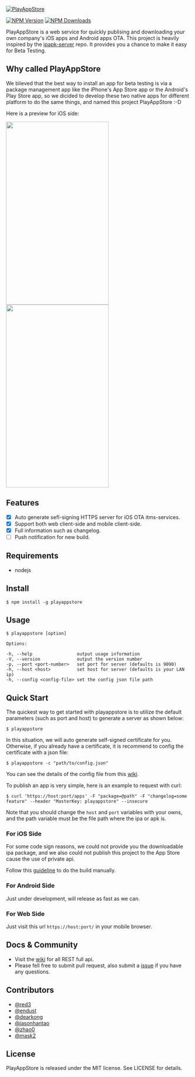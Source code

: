 [![PlayAppStore](https://raw.githubusercontent.com/playappstore/PlayAppStore/develop/assets/logo.JPG)]()

  [![NPM Version][npm-image]][npm-url]
  [![NPM Downloads][downloads-image]][downloads-url]


PlayAppStore is a web service for quickly publising and downloading your own company's iOS apps and Android apps OTA. This project is heavily inspired by the [ipapk-server](https://github.com/zhao0/ipapk-server) repo. It provides you a chance to make it easy for  Beta Testing.

## Why called PlayAppStore

We blieved that the best way to install an app for beta testing is via a package management app like the iPhone's App Store app or the Android's Play Store app, so we dicided to develop these two native apps for different platform to do the same things, and named this project PlayAppStore :-D  

Here is a preview for iOS side:

<p align="left">

<img src="https://raw.githubusercontent.com/playappstore/playappstore/develop/assets/ios_screenshot_01.png" width="280" height="498"/>

<img src="https://raw.githubusercontent.com/playappstore/playappstore/develop/assets/ios_screenshot_02.png" width="280" height="498"/>

</p>

## Features

- [x] Auto generate sefl-signing HTTPS server for iOS OTA itms-services. 
- [x] Support both web client-side and mobile client-side.
- [x] Full information such as changelog.
- [ ] Push notification for new build.

## Requirements

- nodejs

## Install

```
$ npm install -g playappstore
```

## Usage

```
$ playappstore [option]

Options:

-h, --help                 output usage information
-V, --version              output the version number
-p, --port <port-number>   set port for server (defaults is 9090)
-h, --host <host>          set host for server (defaults is your LAN ip)
-h, --config <config-file> set the config json file path
```

## Quick Start 

The quickest way to get started with playappstore is to utilize the default parameters (such as port and host) to generate a server as shown below:

```
$ playappstore
```

In this situation, we will auto generate self-signed certificate for you. Otherwise, if you already have a certificate, it is recommend to config the certificate with a json file:

```
$ playappstore -c "path/to/config.json"
```
You can see the details of the config file from this [wiki](https://github.com/playappstore/PlayAppStore/wiki/Config-file-example).


To publish an app is very simple, here is an example to request with curl:

```
$ curl 'https://host:port/apps' -F "package=@path" -F "changelog=some feature" --header "MasterKey: playappstore" --insecure
```

Note that you should change the `host` and `port` variables with your owns, and the path variable must be the file path where the ipa or apk is.

### For iOS Side

For some code sign reasons, we could not provide you the downloadable ipa package, and we also could not publish this project to the App Store cause the use of private api.

Follow this [guideline](iOS/README.md) to do the build manually.


### For Android Side

Just under development, will release as fast as we can.

### For Web Side

Just visit this url `https://host:port/` in your mobile browser.

## Docs & Community

* Visit the [wiki](https://github.com/playappstore/playappstore/wiki) for all REST full api.
* Please fell free to submit pull request, also submit a [issue](https://github.com/playappstore/playappstore/issue/new) if you have any questions.


## Contributors


- [@red3](https://github.com/red3)
- [@endust](https://github.com/endust)
- [@dearkong](https://github.com/dearkong)
- [@jasonhantao](https://github.com/jasonhantao)
- [@zhao0](https://github.com/zhao0)
- [@mask2](https://github.com/mask2)



## License

PlayAppStore is released under the MIT license. See LICENSE for details.


[npm-image]: https://img.shields.io/npm/v/playappstore.svg
[downloads-image]: https://img.shields.io/npm/dm/playappstore.svg
[npm-url]: https://npmjs.org/package/playappstore
[downloads-url]: https://npmjs.org/package/playappstore





